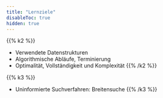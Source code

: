 ```yaml
---
title: "Lernziele"
disableToc: true
hidden: true
---
```



{{% k2 %}}
*   Verwendete Datenstrukturen
*   Algorithmische Abläufe, Terminierung
*   Optimalität, Vollständigkeit und Komplexität
{{% /k2 %}}

{{% k3 %}}
*   Uninformierte Suchverfahren: Breitensuche
{{% /k3 %}}
